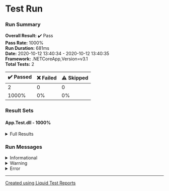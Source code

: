﻿
# Test Run
### Run Summary

<p>
<strong>Overall Result:</strong> ✔️ Pass <br />
<strong>Pass Rate:</strong> 1000% <br />
<strong>Run Duration:</strong> 681ms <br />
<strong>Date:</strong> 2020-10-12 13:40:34 - 2020-10-12 13:40:35 <br />
<strong>Framework:</strong> .NETCoreApp,Version=v3.1 <br />
<strong>Total Tests:</strong> 2 <br />
</p>

<table>
<thead>
<tr>
<th>✔️ Passed</th>
<th>❌ Failed</th>
<th>⚠️ Skipped</th>
</tr>
</thead>
<tbody>
<tr>
<td>2</td>
<td>0</td>
<td>0</td>
</tr>
<tr>
<td>1000%</td>
<td>0%</td>
<td>0%</td>
</tr>
</tbody>
</table>

### Result Sets
#### App.Test.dll - 1000%
<details>
<summary>Full Results</summary>
<table>
<thead>
<tr>
<th>Result</th>
<th>Test</th>
<th>Duration</th>
</tr>
</thead>
<tr>
<td> ✔️ Passed </td>
<td>Creando_PostItemAsync</td>
<td>88ms</td>
</tr>
<tr>
<td> ✔️ Passed </td>
<td>Intruso_Creando_PostItemAsync</td>
<td>1ms</td>
</tr>
</tbody>
</table>
</details>

### Run Messages
<details>
<summary>Informational</summary>
<pre><code>
</code></pre>
</details>

<details>
<summary>Warning</summary>
<pre><code>
</code></pre>
</details>

<details>
<summary>Error</summary>
<pre><code>
</code></pre>
</details>



----

[Created using Liquid Test Reports](https://github.com/kurtmkurtm/LiquidTestReports)